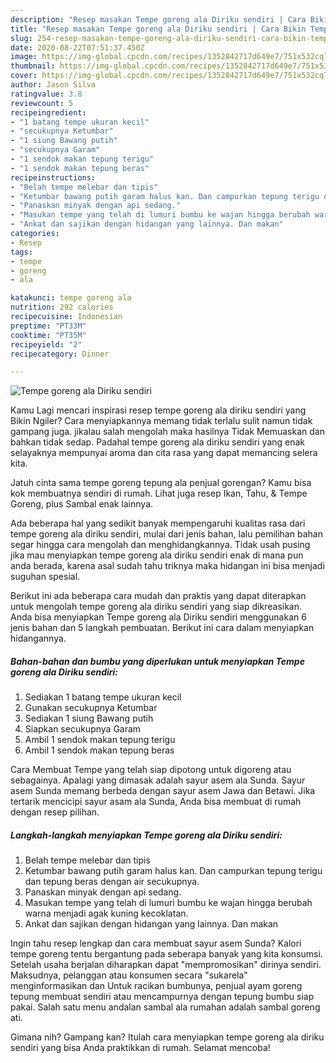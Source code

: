 ```yaml
---
description: "Resep masakan Tempe goreng ala Diriku sendiri | Cara Bikin Tempe goreng ala Diriku sendiri Yang Enak Dan Lezat"
title: "Resep masakan Tempe goreng ala Diriku sendiri | Cara Bikin Tempe goreng ala Diriku sendiri Yang Enak Dan Lezat"
slug: 254-resep-masakan-tempe-goreng-ala-diriku-sendiri-cara-bikin-tempe-goreng-ala-diriku-sendiri-yang-enak-dan-lezat
date: 2020-08-22T07:51:37.450Z
image: https://img-global.cpcdn.com/recipes/1352842717d649e7/751x532cq70/tempe-goreng-ala-diriku-sendiri-foto-resep-utama.jpg
thumbnail: https://img-global.cpcdn.com/recipes/1352842717d649e7/751x532cq70/tempe-goreng-ala-diriku-sendiri-foto-resep-utama.jpg
cover: https://img-global.cpcdn.com/recipes/1352842717d649e7/751x532cq70/tempe-goreng-ala-diriku-sendiri-foto-resep-utama.jpg
author: Jason Silva
ratingvalue: 3.8
reviewcount: 5
recipeingredient:
- "1 batang tempe ukuran kecil"
- "secukupnya Ketumbar"
- "1 siung Bawang putih"
- "secukupnya Garam"
- "1 sendok makan tepung terigu"
- "1 sendok makan tepung beras"
recipeinstructions:
- "Belah tempe melebar dan tipis"
- "Ketumbar bawang putih garam halus kan. Dan campurkan tepung terigu dan tepung beras dengan air secukupnya."
- "Panaskan minyak dengan api sedang."
- "Masukan tempe yang telah di lumuri bumbu ke wajan hingga berubah warna menjadi agak kuning kecoklatan."
- "Ankat dan sajikan dengan hidangan yang lainnya. Dan makan"
categories:
- Resep
tags:
- tempe
- goreng
- ala

katakunci: tempe goreng ala 
nutrition: 292 calories
recipecuisine: Indonesian
preptime: "PT33M"
cooktime: "PT35M"
recipeyield: "2"
recipecategory: Dinner

---
```



![Tempe goreng ala Diriku sendiri](https://img-global.cpcdn.com/recipes/1352842717d649e7/751x532cq70/tempe-goreng-ala-diriku-sendiri-foto-resep-utama.jpg)

Kamu Lagi mencari inspirasi resep tempe goreng ala diriku sendiri yang Bikin Ngiler? Cara menyiapkannya memang tidak terlalu sulit namun tidak gampang juga. jikalau salah mengolah maka hasilnya Tidak Memuaskan dan bahkan tidak sedap. Padahal tempe goreng ala diriku sendiri yang enak selayaknya mempunyai aroma dan cita rasa yang dapat memancing selera kita.

Jatuh cinta sama tempe goreng tepung ala penjual gorengan? Kamu bisa kok membuatnya sendiri di rumah. Lihat juga resep Ikan, Tahu, &amp; Tempe Goreng, plus Sambal enak lainnya.

Ada beberapa hal yang sedikit banyak mempengaruhi kualitas rasa dari tempe goreng ala diriku sendiri, mulai dari jenis bahan, lalu pemilihan bahan segar hingga cara mengolah dan menghidangkannya. Tidak usah pusing jika mau menyiapkan tempe goreng ala diriku sendiri enak di mana pun anda berada, karena asal sudah tahu triknya maka hidangan ini bisa menjadi suguhan spesial.


Berikut ini ada beberapa cara mudah dan praktis yang dapat diterapkan untuk mengolah tempe goreng ala diriku sendiri yang siap dikreasikan. Anda bisa menyiapkan Tempe goreng ala Diriku sendiri menggunakan 6 jenis bahan dan 5 langkah pembuatan. Berikut ini cara dalam menyiapkan hidangannya.

<!--inarticleads1-->

##### Bahan-bahan dan bumbu yang diperlukan untuk menyiapkan Tempe goreng ala Diriku sendiri:

1. Sediakan 1 batang tempe ukuran kecil
1. Gunakan secukupnya Ketumbar
1. Sediakan 1 siung Bawang putih
1. Siapkan secukupnya Garam
1. Ambil 1 sendok makan tepung terigu
1. Ambil 1 sendok makan tepung beras


Cara Membuat Tempe yang telah siap dipotong untuk digoreng atau sebagainya. Apalagi yang dimasak adalah sayur asem ala Sunda. Sayur asem Sunda memang berbeda dengan sayur asem Jawa dan Betawi. Jika tertarik mencicipi sayur asam ala Sunda, Anda bisa membuat di rumah dengan resep pilihan. 

<!--inarticleads2-->

##### Langkah-langkah menyiapkan Tempe goreng ala Diriku sendiri:

1. Belah tempe melebar dan tipis
1. Ketumbar bawang putih garam halus kan. Dan campurkan tepung terigu dan tepung beras dengan air secukupnya.
1. Panaskan minyak dengan api sedang.
1. Masukan tempe yang telah di lumuri bumbu ke wajan hingga berubah warna menjadi agak kuning kecoklatan.
1. Ankat dan sajikan dengan hidangan yang lainnya. Dan makan


Ingin tahu resep lengkap dan cara membuat sayur asem Sunda? Kalori tempe goreng tentu bergantung pada seberapa banyak yang kita konsumsi. Setelah usaha berjalan diharapkan dapat &#34;mempromosikan&#34; dirinya sendiri. Maksudnya, pelanggan atau konsumen secara &#34;sukarela&#34; menginformasikan dan Untuk racikan bumbunya, penjual ayam goreng tepung membuat sendiri atau mencampurnya dengan tepung bumbu siap pakai. Salah satu menu andalan sambal ala rumahan adalah sambal goreng ati. 

Gimana nih? Gampang kan? Itulah cara menyiapkan tempe goreng ala diriku sendiri yang bisa Anda praktikkan di rumah. Selamat mencoba!
